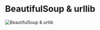 # BeautifulSoup & urllib
![BeautifulSoup & urllib](https://raw.githubusercontent.com/woaielf/woaielf.github.io/master/_posts/media/15247472627137/3.png)